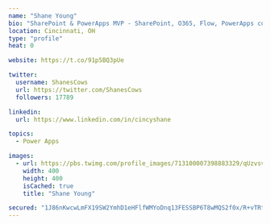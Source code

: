 ```yaml
---
name: "Shane Young"
bio: "SharePoint & PowerApps MVP - SharePoint, O365, Flow, PowerApps consulting? @PowerApps911 | Pure Snark? You found it."
location: Cincinnati, OH
type: "profile"
heat: 0

website: https://t.co/91p5BQ3pUe

twitter:
  username: ShanesCows
  url: https://twitter.com/ShanesCows
  followers: 17789

linkedin:
  url: https://www.linkedin.com/in/cincyshane

topics:
  - Power Apps

images:
  - url: https://pbs.twimg.com/profile_images/713100007398883329/qUzvsvQ3_400x400.jpg
    width: 400
    height: 400
    isCached: true
    title: "Shane Young"

secured: "1J86nKwcwLmFX19SW2YmhD1eHFlfWMYoDnq13FESSBP6T8wMQS2f0x/R+vTRtLQI5Xnr34RPc8xLJ0X2p5u7BlHqnY5LhEPuUDtvi7ITk1dNNfin1pXb0w4LRvHcpzfNR6JkrLShzzeNRzZ+iagXpO8rh/8WsegdZYvEUNBrqbBUIl+yQEKvKVs+Xs+DXn7Ss9g18xzZTpsAqfq5d3dJIAID8ZXpT0WQ2VWhjvHkFbK9uGk1fefm8fmu9MHOdhFWkRMevCEaCIhL2ZCs2jy4hDD4ATWHafS8y0CMtGsf/LVWfI2N5+4sJRHvGHCviibJCjbISOynrevcgod28Vi7XcV8wGhGJKuyvhdoGeJpWxmGgl6ScyUm9rYNHKskeHfWkEtrWSfoEz1c+vbq7iUlOtpl4nqGt3l8Zev8LoyhhIQ=;gQiiBXQA6oTD5EW2Sae0Jg=="
---
```


